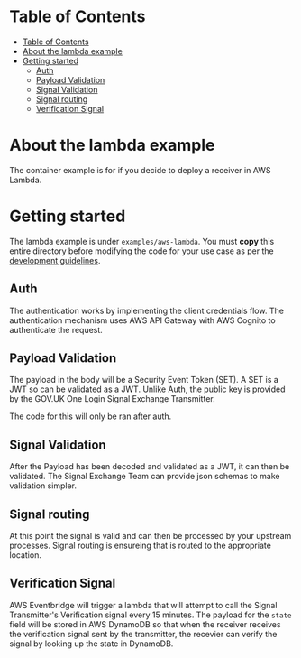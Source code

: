 # Table of Contents

- [Table of Contents](#table-of-contents)
- [About the lambda example](#about-the-lambda-example)
- [Getting started](#getting-started)
  - [Auth](#auth)
  - [Payload Validation](#payload-validation)
  - [Signal Validation](#signal-validation)
  - [Signal routing](#signal-routing)
  - [Verification Signal](#verification-signal)

# About the lambda example

The container example is for if you decide to deploy a receiver in AWS Lambda.

# Getting started

The lambda example is under `examples/aws-lambda`. You must **copy** this entire directory before modifying the code for your use case as per the [development guidelines](README.md#development-guidelines).

## Auth

The authentication works by implementing the client credentials flow. The authentication mechanism uses AWS API Gateway with AWS Cognito to authenticate the request.

## Payload Validation

The payload in the body will be a Security Event Token (SET). A SET is a JWT so can be validated as a JWT. Unlike Auth, the public key is provided by the GOV.UK One Login Signal Exchange Transmitter.

The code for this will only be ran after auth.

## Signal Validation

After the Payload has been decoded and validated as a JWT, it can then be validated. The Signal Exchange Team can provide json schemas to make validation simpler.

## Signal routing

At this point the signal is valid and can then be processed by your upstream processes. Signal routing is ensureing that is routed to the appropriate location.

## Verification Signal

AWS Eventbridge will trigger a lambda that will attempt to call the Signal Transmitter's Verification signal every 15 minutes. The payload for the `state` field will be stored in AWS DynamoDB so that when the receiver receives the verification signal sent by the transmitter, the recevier can verify the signal by looking up the state in DynamoDB.
